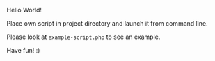 Hello World!


Place own script in project directory and launch it from command line.

Please look at `example-script.php` to see an example.


Have fun! :)
